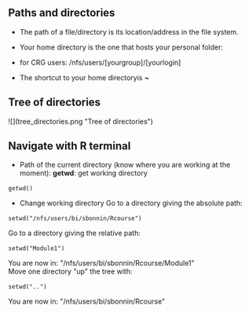 <h2>Paths and directories</h2>

* The path of a file/directory is its location/address in the file system.

* Your home directory is the one that hosts your personal folder:
+ for CRG users: /nfs/users/[yourgroup]/[yourlogin]

* The shortcut to your home directoryis <b>~</b>

<h2>Tree of directories</h2>
![](tree_directories.png "Tree of directories")

<h2>Navigate with R terminal</h2>

* Path of the current directory (know where you are working at the moment):
<b>getwd</b>: get working directory
```{r}	
getwd()
```

* Change working directory
Go to a directory giving the absolute path: 
```{r}
setwd("/nfs/users/bi/sbonnin/Rcourse")
```
Go to a directory giving the relative path:
```{r}
setwd("Module1")
```
You are now in: "/nfs/users/bi/sbonnin/Rcourse/Module1"
<br>
Move one directory "up" the tree with:
```{r} 
setwd("..")
```
You are now in: "/nfs/users/bi/sbonnin/Rcourse"

